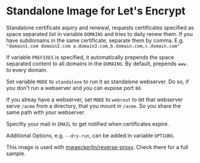 # Standalone Image for Let's Encrypt

Standalone certificate aquiry and renewal, requests certificates specified as space separated list in variable `DOMAINS` and tries to daily renew them. If you have subdomains in the same certificate, separate them by comma. E.g. `"domain1.com domain2.com a.domain3.com,b.domain.com,c.domain.com"`

If variable `PREFIXES` is specified, it automatically prepends the space separated content to all domains in the `DOMAINS`. By default, prepends `www.` to every domain.

Set variable `MODE` to `standalone` to run it as standalone webserver. Do so, if you don't run a webserver and you can expose port `80`.

If you alreay have a webserver, set `MODE` to `webroot` to let that webserver serve `/acme` from a directory, that you mount in `/acme`. So you share the same path with your webserver.

Specifiy your mail in `EMAIL` to get notified when certificates expire.

Additional Options, e.g. `--dry-run`, can be added in variable `OPTIONS`.

This image is used with [mwaeckerlin/reverse-proxy](https://github.com/reverse-proxy). Check there for a full sample.

